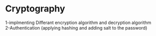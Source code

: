 # Cryptography
1-implmenting Differant encryption algorithm and decryption algorithm                                                                                                             
2-Authentication (applying hashing and adding salt to the password) 
 
